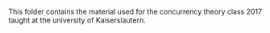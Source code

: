 This folder contains the material used for the concurrency theory class 2017 taught at the university of Kaiserslautern.
